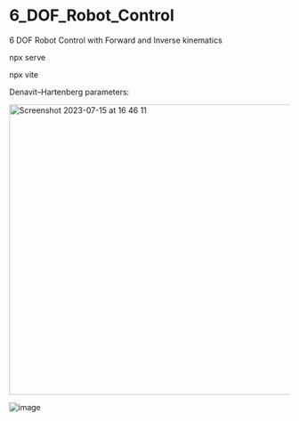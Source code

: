 # 6_DOF_Robot_Control
6 DOF Robot Control with Forward and Inverse kinematics

npx serve

npx vite

Denavit–Hartenberg parameters: 

<img width="522" alt="Screenshot 2023-07-15 at 16 46 11" src="https://github.com/meldew/6_DOF_Robot_Control/assets/47281451/d5de1eda-e6ad-4437-b269-1a772ee5eb3a">

![image](https://github.com/meldew/6_DOF_Robot_Control/assets/47281451/4095d890-abf3-4ee9-893a-5eafad87ef08)
